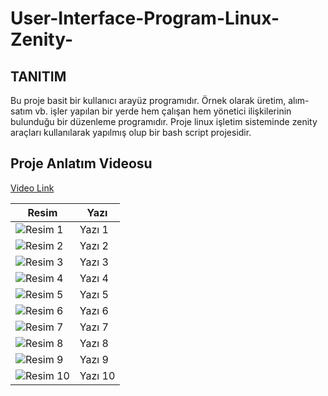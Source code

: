 # User-Interface-Program-Linux-Zenity-

## TANITIM ##
<p>Bu proje basit bir kullanıcı arayüz programıdır. Örnek olarak üretim, alım-satım vb. işler yapılan bir yerde hem çalışan 
hem yönetici ilişkilerinin bulunduğu bir düzenleme programıdır. Proje linux işletim sisteminde zenity araçları kullanılarak
yapılmış olup bir bash script projesidir.  

## Proje Anlatım Videosu ##

<a href="https://www.youtube.com/watch?v=7u9adS8mX90">Video Link</a>

<table>
        <thead>
            <tr>
                <th>Resim</th>
                <th>Yazı</th>
            </tr>
        </thead>
        <tbody>
            <!-- 10 Satır -->
            <tr>
                <td><img src="https://via.placeholder.com/100" alt="Resim 1"></td>
                <td>Yazı 1</td>
            </tr>
            <tr>
                <td><img src="https://via.placeholder.com/100" alt="Resim 2"></td>
                <td>Yazı 2</td>
            </tr>
            <tr>
                <td><img src="https://via.placeholder.com/100" alt="Resim 3"></td>
                <td>Yazı 3</td>
            </tr>
            <tr>
                <td><img src="https://via.placeholder.com/100" alt="Resim 4"></td>
                <td>Yazı 4</td>
            </tr>
            <tr>
                <td><img src="https://via.placeholder.com/100" alt="Resim 5"></td>
                <td>Yazı 5</td>
            </tr>
            <tr>
                <td><img src="https://via.placeholder.com/100" alt="Resim 6"></td>
                <td>Yazı 6</td>
            </tr>
            <tr>
                <td><img src="https://via.placeholder.com/100" alt="Resim 7"></td>
                <td>Yazı 7</td>
            </tr>
            <tr>
                <td><img src="https://via.placeholder.com/100" alt="Resim 8"></td>
                <td>Yazı 8</td>
            </tr>
            <tr>
                <td><img src="https://via.placeholder.com/100" alt="Resim 9"></td>
                <td>Yazı 9</td>
            </tr>
            <tr>
                <td><img src="https://via.placeholder.com/100" alt="Resim 10"></td>
                <td>Yazı 10</td>
            </tr>
        </tbody>
    </table>